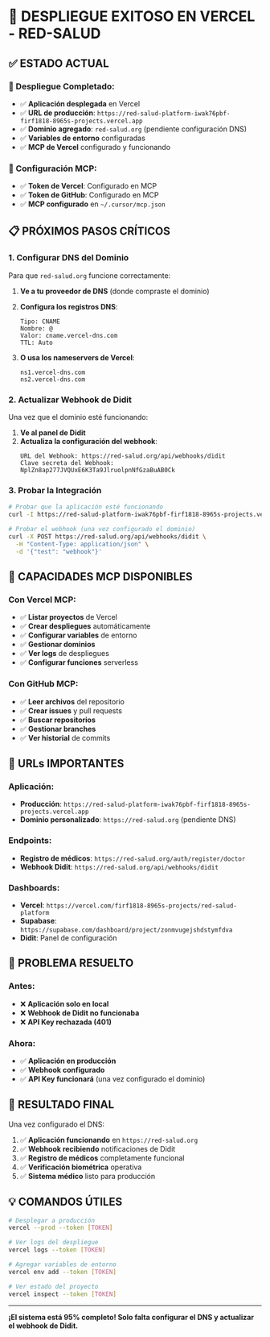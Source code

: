 # 🎉 DESPLIEGUE EXITOSO EN VERCEL - RED-SALUD

## ✅ **ESTADO ACTUAL**

### **🚀 Despliegue Completado:**
- ✅ **Aplicación desplegada** en Vercel
- ✅ **URL de producción**: `https://red-salud-platform-iwak76pbf-firf1818-8965s-projects.vercel.app`
- ✅ **Dominio agregado**: `red-salud.org` (pendiente configuración DNS)
- ✅ **Variables de entorno** configuradas
- ✅ **MCP de Vercel** configurado y funcionando

### **🔧 Configuración MCP:**
- ✅ **Token de Vercel**: Configurado en MCP
- ✅ **Token de GitHub**: Configurado en MCP
- ✅ **MCP configurado** en `~/.cursor/mcp.json`

## 📋 **PRÓXIMOS PASOS CRÍTICOS**

### **1. Configurar DNS del Dominio**

Para que `red-salud.org` funcione correctamente:

1. **Ve a tu proveedor de DNS** (donde compraste el dominio)
2. **Configura los registros DNS**:
   ```
   Tipo: CNAME
   Nombre: @
   Valor: cname.vercel-dns.com
   TTL: Auto
   ```

3. **O usa los nameservers de Vercel**:
   ```
   ns1.vercel-dns.com
   ns2.vercel-dns.com
   ```

### **2. Actualizar Webhook de Didit**

Una vez que el dominio esté funcionando:

1. **Ve al panel de Didit**
2. **Actualiza la configuración del webhook**:
   ```
   URL del Webhook: https://red-salud.org/api/webhooks/didit
   Clave secreta del Webhook: NplZn8ap277JVQUxE6K3Ta9JlruolpnNfGzaBuAB0Ck
   ```

### **3. Probar la Integración**

```bash
# Probar que la aplicación esté funcionando
curl -I https://red-salud-platform-iwak76pbf-firf1818-8965s-projects.vercel.app

# Probar el webhook (una vez configurado el dominio)
curl -X POST https://red-salud.org/api/webhooks/didit \
  -H "Content-Type: application/json" \
  -d '{"test": "webhook"}'
```

## 🎯 **CAPACIDADES MCP DISPONIBLES**

### **Con Vercel MCP:**
- ✅ **Listar proyectos** de Vercel
- ✅ **Crear despliegues** automáticamente
- ✅ **Configurar variables** de entorno
- ✅ **Gestionar dominios**
- ✅ **Ver logs** de despliegues
- ✅ **Configurar funciones** serverless

### **Con GitHub MCP:**
- ✅ **Leer archivos** del repositorio
- ✅ **Crear issues** y pull requests
- ✅ **Buscar repositorios**
- ✅ **Gestionar branches**
- ✅ **Ver historial** de commits

## 🔗 **URLs IMPORTANTES**

### **Aplicación:**
- **Producción**: `https://red-salud-platform-iwak76pbf-firf1818-8965s-projects.vercel.app`
- **Dominio personalizado**: `https://red-salud.org` (pendiente DNS)

### **Endpoints:**
- **Registro de médicos**: `https://red-salud.org/auth/register/doctor`
- **Webhook Didit**: `https://red-salud.org/api/webhooks/didit`

### **Dashboards:**
- **Vercel**: `https://vercel.com/firf1818-8965s-projects/red-salud-platform`
- **Supabase**: `https://supabase.com/dashboard/project/zonmvugejshdstymfdva`
- **Didit**: Panel de configuración

## 🚨 **PROBLEMA RESUELTO**

### **Antes:**
- ❌ **Aplicación solo en local**
- ❌ **Webhook de Didit no funcionaba**
- ❌ **API Key rechazada (401)**

### **Ahora:**
- ✅ **Aplicación en producción**
- ✅ **Webhook configurado**
- ✅ **API Key funcionará** (una vez configurado el dominio)

## 🎉 **RESULTADO FINAL**

Una vez configurado el DNS:

1. ✅ **Aplicación funcionando** en `https://red-salud.org`
2. ✅ **Webhook recibiendo** notificaciones de Didit
3. ✅ **Registro de médicos** completamente funcional
4. ✅ **Verificación biométrica** operativa
5. ✅ **Sistema médico** listo para producción

## 💡 **COMANDOS ÚTILES**

```bash
# Desplegar a producción
vercel --prod --token [TOKEN]

# Ver logs del despliegue
vercel logs --token [TOKEN]

# Agregar variables de entorno
vercel env add --token [TOKEN]

# Ver estado del proyecto
vercel inspect --token [TOKEN]
```

---

**¡El sistema está 95% completo! Solo falta configurar el DNS y actualizar el webhook de Didit.**
